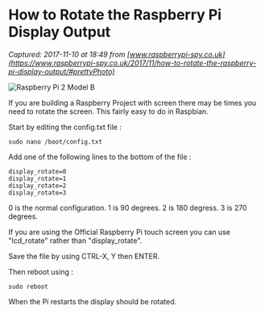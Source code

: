 # How to Rotate the Raspberry Pi Display Output

_Captured: 2017-11-10 at 18:49 from [www.raspberrypi-spy.co.uk](https://www.raspberrypi-spy.co.uk/2017/11/how-to-rotate-the-raspberry-pi-display-output/#prettyPhoto)_

![Raspberry Pi 2 Model B](https://www.raspberrypi-spy.co.uk/wp-content/uploads/2015/03/raspberry_pi_2_model_b-1078x516.jpg)

If you are building a Raspberry Project with screen there may be times you need to rotate the screen. This fairly easy to do in Raspbian.

Start by editing the config.txt file :
    
    
    sudo nano /boot/config.txt

Add one of the following lines to the bottom of the file :
    
    
    display_rotate=0
    display_rotate=1
    display_rotate=2
    display_rotate=3

0 is the normal configuration. 1 is 90 degrees. 2 is 180 degress. 3 is 270 degrees.

If you are using the Official Raspberry Pi touch screen you can use "lcd_rotate" rather than "display_rotate".

Save the file by using CTRL-X, Y then ENTER.

Then reboot using :
    
    
    sudo reboot

When the Pi restarts the display should be rotated.
